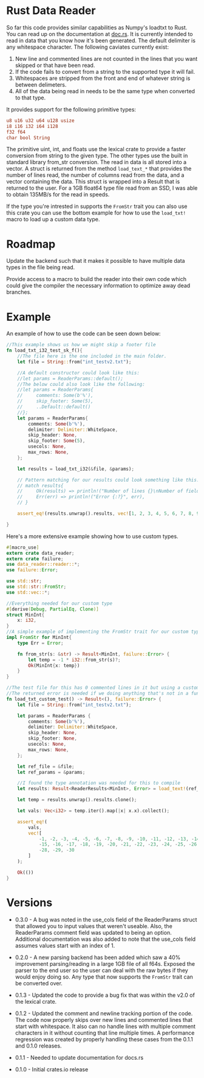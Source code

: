 # Rust Data Reader

So far this code provides similar capabilities as Numpy's loadtxt to Rust. You can read up on the documentation at [doc.rs](https://docs.rs/data_reader/0.2.0/data_reader/). It is currently intended to read in data that you know how it's been generated. The default delimiter is any whitespace character. The following caviates currently exist:

1.  New line and commented lines are not counted in the lines that you want skipped or that have been read.
2.  If the code fails to convert from a string to the supported type it will fail.
3.  Whitespaces are stripped from the front and end of whatever string is between delimeters.
4.  All of the data being read in needs to be the same type when converted to that type. 

It provides support for the following primitive types:

```Rust
u8 u16 u32 u64 u128 usize
i8 i16 i32 i64 i128
f32 f64
char bool String
```

The primitive uint, int, and floats use the lexical crate to provide a faster conversion from string to the given type. The other types use the built in standard library from_str conversion. The read in data is all stored into a vector. A struct is returned from the method ```load_text_*``` that provides the number of lines read, the number of columns read from the data, and a vector containing the data. This struct is wrapped into a Result that is returned to the user. For a 1GB float64 type file read from an SSD, I was able to obtain 135MB/s for the read in speeds. 

If the type you're intrested in supports the ```FromStr``` trait you can also use this crate you can use the bottom example for how to use the ```load_txt!``` macro to load up a custom data type.

# Roadmap
Update the backend such that it makes it possible to have multiple data types in the file being read.

Provide access to a macro to build the reader into their own code which could give the compiler the necessary information to optimize away dead branches.

# Example
An example of how to use the code can be seen down below:

```Rust
//This example shows us how we might skip a footer file
fn load_txt_i32_test_sk_f(){
    //The file here is the one included in the main folder.
    let file = String::from("int_testv2.txt");

    //A default constructor could look like this:
    //let params = ReaderParams::default();
    //The below could also look like the following:
    //let params = ReaderParams{
    //     comments: Some(b'%'),
    //     skip_footer: Some(5),
    //     ..Default::default()
    //};
    let params = ReaderParams{
        comments: Some(b'%'),
        delimiter: Delimiter::WhiteSpace,
        skip_header: None,
        skip_footer: Some(5),
        usecols: None,
        max_rows: None,
    };

    let results = load_txt_i32(&file, &params);

    // Pattern matching for our results could look something like this.
    // match results{
    //     Ok(results) => println!("Number of lines {}\nNumber of fields {}\nResults {:?}",results.num_lines, results.num_fields, results.results),
    //     Err(err) => println!("Error {:?}", err),
    // }

    assert_eq!(results.unwrap().results, vec![1, 2, 3, 4, 5, 6, 7, 8, 9, 10, 11, 12, 13, 14, 15]);

}
```

Here's a more extensive example showing how to use custom types.

```Rust
#[macro_use]
extern crate data_reader;
extern crate failure;
use data_reader::reader::*;
use failure::Error;

use std::str;
use std::str::FromStr;
use std::vec::*;

//Everything needed for our custom type
#[derive(Debug, PartialEq, Clone)]
struct MinInt{
    x: i32,
}
//A simple example of implementing the FromStr trait for our custom type
impl FromStr for MinInt{
    type Err = Error;

    fn from_str(s: &str) -> Result<MinInt, failure::Error> {
        let temp = -1 * i32::from_str(s)?;
        Ok(MinInt{x: temp})
    }
}

//The test file for this has 0 commented lines in it but using a custom type
//The returned error is needed if we doing anything that's not in a function
fn load_txt_custom_test() -> Result<(), failure::Error> {
    let file = String::from("int_testv2.txt");

    let params = ReaderParams {
        comments: Some(b'%'),
        delimiter: Delimiter::WhiteSpace,
        skip_header: None,
        skip_footer: None,
        usecols: None,
        max_rows: None,
    };

    let ref_file = &file;
    let ref_params = &params;

    //I found the type annotation was needed for this to compile
    let results: Result<ReaderResults<MinInt>, Error> = load_text!(ref_file, ref_params, MinInt);

    let temp = results.unwrap().results.clone();

    let vals: Vec<i32> = temp.iter().map(|x| x.x).collect();

    assert_eq!(
        vals,
        vec![
            -1, -2, -3, -4, -5, -6, -7, -8, -9, -10, -11, -12, -13, -14,
            -15, -16, -17, -18, -19, -20, -21, -22, -23, -24, -25, -26, -27,
            -28, -29, -30
        ]
    );

    Ok(())
}

```

# Versions
* 0.3.0 - A bug was noted in the use_cols field of the ReaderParams struct that allowed you to input values that weren't useable. Also, the ReaderParams comment field was updated to being an option. Additional documentation was also added to note that the use_cols field assumes values start with an index of 1.
* 0.2.0 - A new parsing backend has been added which saw a 40% improvement parsing/reading in a large 1GB file of all f64s. Exposed the parser to the end user so the user can deal with the raw bytes if they would enjoy doing so. Any type that now supports the ```FromStr``` trait can be converted over.  

* 0.1.3 - Updated the code to provide a bug fix that was within the v2.0 of the lexical crate.

* 0.1.2 - Updated the comment and newline tracking portion of the code. The code now properly skips over new lines and commented lines that start with whitespace. It also can no handle lines with multiple comment characters in it without counting that line multiple times. A performance regression was created by properly handling these cases from the 0.1.1 and 0.1.0 releases.

* 0.1.1 - Needed to update documentation for docs.rs

* 0.1.0 - Initial crates.io release

